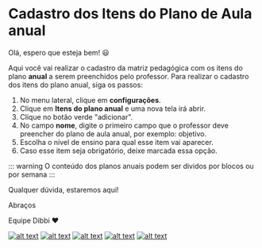 # Cadastro dos Itens do Plano de Aula anual

Olá, espero que esteja bem! :smiley:

Aqui você vai realizar o cadastro da matriz pedagógica com os itens do plano **anual** a serem preenchidos pelo professor. 
Para realizar o cadastro dos itens do plano anual, siga os passos:

1. No menu lateral, clique em **configurações**.
2. Clique em **Itens do plano anual** e uma nova tela irá abrir.
3. Clique no botão verde "adicionar".
4. No campo **nome**, digite o primeiro campo que o professor deve preencher do plano de aula anual, por exemplo: objetivo.
5. Escolha o nível de ensino para qual esse item vai aparecer.
6. Caso esse item seja obrigatório, deixe marcada essa opção.

::: warning
O conteúdo dos planos anuais podem ser dividos por blocos ou por semana
:::

Qualquer dúvida, estaremos aqui!

Abraços

Equipe Dibbi :heart:

[![alt text][1.1]][1]
[![alt text][2.1]][2]
[![alt text][3.1]][3]
[![alt text][4.1]][4]
[![alt text][5.1]][5]

[1.1]: https://orendevelopers.com.br/basedibbi/docsfacebook1.png (Siga nosso Instagram)   
[2.1]: https://orendevelopers.com.br/basedibbi/docsinsta.png (Curta nossa Fanpage) 
[3.1]: https://orendevelopers.com.br/basedibbi/websitedocs1.png (Acesse nosso site)  
[4.1]: https://orendevelopers.com.br/basedibbi/linkedindocs.png (Acompanhe nosso Linkedin)
[5.1]: https://orendevelopers.com.br/basedibbi/whatsappdocs.png (Fale pelo Whatsapp)

[1]: https://www.facebook.com/dibbi.plataforma
[2]: https://www.instagram.com/dibbi.plataforma/
[3]: https://dibbi.com.br/
[4]: https://www.linkedin.com/company/dibbi-plataforma
[5]: https://api.whatsapp.com/send?phone=5585991077098&text=Ol%C3%A1,%20estou%20vindo%20do%20site%20e%20gostaria%20de%20mais%20informa%C3%A7%C3%B5es%20sobre%20a%20Dibbi
